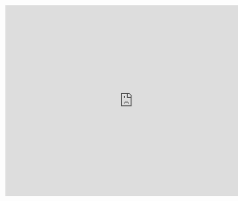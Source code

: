 <iframe src="https://calendar.google.com/calendar/embed?src=flatironschool.com_8vir6823siin23g1v1sdqlt5vs%40group.calendar.google.com&ctz=America%2FNew_York" style="border: 0" width="800" height="600" frameborder="0" scrolling="no"></iframe>
